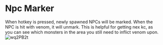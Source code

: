# Npc Marker
When hotkey is pressed, newly spawned NPCs will be marked. When the NPC is hit with venom, it will unmark.
This is helpful for getting nex kc, as you can see which monsters in the area you still need to inflict venom upon.
![wq2PB2t](https://user-images.githubusercontent.com/125053244/219129426-56f0b54c-27f8-4eff-b1b2-d803d1dcc190.png)
